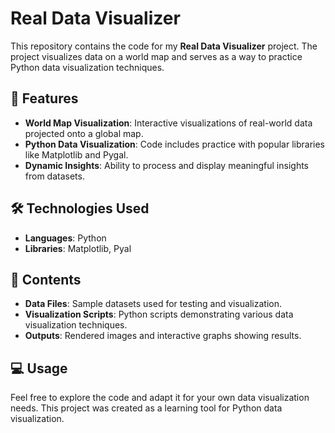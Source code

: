 # Real Data Visualizer

This repository contains the code for my **Real Data Visualizer** project. The project visualizes data on a world map and serves as a way to practice Python data visualization techniques.

## 🌟 Features

- **World Map Visualization**: Interactive visualizations of real-world data projected onto a global map.
- **Python Data Visualization**: Code includes practice with popular libraries like Matplotlib and Pygal.
- **Dynamic Insights**: Ability to process and display meaningful insights from datasets.

## 🛠️ Technologies Used

- **Languages**: Python
- **Libraries**: Matplotlib, Pyal


## 📂 Contents

- **Data Files**: Sample datasets used for testing and visualization.
- **Visualization Scripts**: Python scripts demonstrating various data visualization techniques.
- **Outputs**: Rendered images and interactive graphs showing results.

## 💻 Usage

Feel free to explore the code and adapt it for your own data visualization needs. This project was created as a learning tool for Python data visualization.
